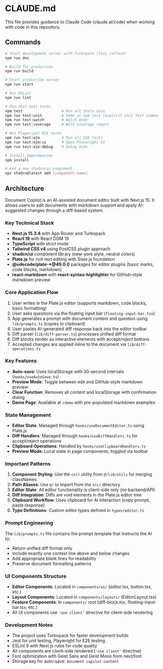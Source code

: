 # CLAUDE.md

This file provides guidance to Claude Code (claude.ai/code) when working with code in this repository.

## Commands

```bash
# Start development server with Turbopack (fast refresh)
npm run dev

# Build for production
npm run build

# Start production server
npm run start

# Run ESLint
npm run lint

# Run Jest unit tests
npm test                  # Run all tests once
npm run test:unit         # Same as npm test (explicit unit test command)
npm run test:watch        # Watch mode
npm run test:coverage     # With coverage report

# Run Playwright E2E tests
npm run test:e2e          # Run all E2E tests
npm run test:e2e:ui       # Open Playwright UI
npm run test:e2e:debug    # Debug mode

# Install dependencies
npm install

# Add a new shadcn/ui component
npx shadcn@latest add [component-name]
```

## Architecture

Document Copilot is an AI-assisted document editor built with Next.js 15. It allows users to edit documents with markdown support and apply AI-suggested changes through a diff-based system.

### Key Technical Stack
- **Next.js 15.3.4** with App Router and Turbopack
- **React 19** with React DOM 19
- **TypeScript** with strict mode
- **Tailwind CSS v4** using PostCSS plugin approach
- **shadcn/ui** component library (new-york style, neutral colors)
- **Plate.js** for rich text editing with Slate.js foundation
- **@udecode/plate-*@49.0.0** packages for editor plugins (basic marks, code blocks, markdown)
- **react-markdown** with **react-syntax-highlighter** for GitHub-style markdown preview

### Core Application Flow
1. User writes in the Plate.js editor (supports markdown, code blocks, basic formatting)
2. User asks questions via the floating input bar (`floating-input-bar.tsx`)
3. App generates a prompt with document content and question using `lib/prompts.ts` (copies to clipboard)
4. User pastes AI-generated diff response back into the editor toolbar
5. Diff parser (`lib/diff-parser.ts`) processes unified diff format
6. Diff blocks render as interactive elements with accept/reject buttons
7. Accepted changes are applied inline to the document via `lib/diff-operations.ts`

### Key Features
- **Auto-save**: Uses localStorage with 30-second intervals (`hooks/useAutoSave.ts`)
- **Preview Mode**: Toggle between edit and GitHub-style markdown preview
- **Clear Function**: Removes all content and localStorage with confirmation dialog
- **Demo Page**: Available at `/demo` with pre-populated markdown examples

### State Management
- **Editor State**: Managed through `hooks/useDocumentEditor.ts` using Plate.js
- **Diff Handlers**: Managed through `hooks/useDiffHandlers.ts` for accept/reject operations
- **Clipboard Operations**: Handled by `hooks/useClipboardHandlers.ts`
- **Preview Mode**: Local state in page components, toggled via toolbar

### Important Patterns
1. **Component Styling**: Use the `cn()` utility from `@/lib/utils` for merging classNames
2. **Path Aliases**: Use `@/` to import from the `src/` directory
3. **Editor State**: All editor functionality is client-side only (no backend/API)
4. **Diff Integration**: Diffs are void elements in the Plate.js editor tree
5. **Clipboard Workflow**: Uses clipboard for AI interaction (copy prompt, paste response)
6. **Type Definitions**: Custom editor types defined in `types/editor.ts`

### Prompt Engineering
The `lib/prompts.ts` file contains the prompt template that instructs the AI to:
- Return unified diff format only
- Include exactly one context line above and below changes
- Add appropriate blank lines for readability
- Preserve document formatting patterns

### UI Components Structure
- **Editor Components**: Located in `components/ui/` (editor.tsx, button.tsx, etc.)
- **Layout Components**: Located in `components/layouts/` (EditorLayout.tsx)
- **Feature Components**: In `components/` root (diff-block.tsx, floating-input-bar.tsx, etc.)
- All UI components use `'use client'` directive for client-side rendering

### Development Notes
- The project uses Turbopack for faster development builds
- Jest for unit testing, Playwright for E2E testing
- ESLint 9 with Next.js rules for code quality
- All components are client-side rendered (`'use client'` directive)
- Font optimization with Geist Sans and Geist Mono from next/font
- Storage key for auto-save: `document-copilot-content`